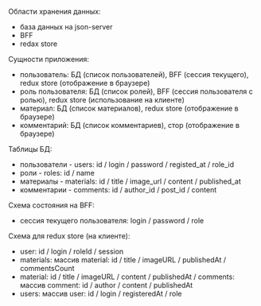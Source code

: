 Области хранения данных:

-   база данных на json-server
-   BFF
-   redax store

Сущности приложения:

-   пользователь: БД (список пользователей), BFF (сессия текущего), redux store (отображение в браузере)
-   роль пользователя: БД (список ролей), BFF (сессия пользователя с ролью), redux store (использование на клиенте)
-   материал: БД (список материалов), redux store (отображение в браузере)
-   комментарий: БД (список комментариев), стор (отображение в браузере)

Таблицы БД:

-   пользователи - users: id / login / password / registed_at / role_id
-   роли - roles: id / name
-   материалы - materials: id / title / image_url / content / published_at
-   комментарии - comments: id / author_id / post_id / content

Схема состояния на BFF:

-   сессия текущего пользователя: login / password / role

Схема для redux store (на клиенте):

-   user: id / login / roleId / session
-   materials: массив material: id / title / imageURL / publishedAt / commentsCount
-   material: id / title / imageURL / content / publishedAt / comments: массив comment: id / author / content / publishedAt
-   users: массив user: id / login / registeredAt / role

